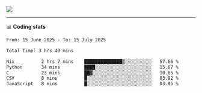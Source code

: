 <picture>
  <source
  srcset="https://github-readme-stats.vercel.app/api?username=sant0s12&show_icons=true&theme=dark"
  media="(prefers-color-scheme: dark)"
  />
  <source
  srcset="https://github-readme-stats.vercel.app/api?username=sant0s12&show_icons=true"
  media="(prefers-color-scheme: light)"
  />
  <img src="https://github-readme-stats.vercel.app/api?username=sant0s12&show_icons=true" />
</picture>

---

📊 **Coding stats**

<!--START_SECTION:waka-->

```txt
From: 15 June 2025 - To: 15 July 2025

Total Time: 3 hrs 40 mins

Nix          2 hrs 7 mins    ██████████████▒░░░░░░░░░░   57.66 %
Python       34 mins         ████░░░░░░░░░░░░░░░░░░░░░   15.67 %
C            23 mins         ██▓░░░░░░░░░░░░░░░░░░░░░░   10.65 %
CSV          8 mins          █░░░░░░░░░░░░░░░░░░░░░░░░   03.92 %
JavaScript   8 mins          █░░░░░░░░░░░░░░░░░░░░░░░░   03.85 %
```

<!--END_SECTION:waka-->
